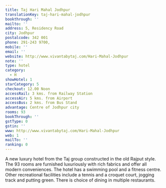 ```yaml
---
title: Taj Hari Mahal Jodhpur
translationKey: taj-hari-mahal-jodhpur
bookthrough: ''
mailto: ''
address: 5, Residency Road
city: Jodhpur
postalcode: 342 001
phone: 291-243 9700,
mobile: ''
email: ''
website: http://www.vivantabytaj.com/Hari-Mahal-Jodhpur
note: ''
type: hotel
category:
  - H
showHotel: 1
starCategory: 5
checkout: 12.00 Noon
accessRail: 3 kms. from Railway Station
accessAir: 5 kms. from Airport
accessBus: 2 kms. from Bus Stand
advantage: Centre of Jodhpur city
rooms: 93
bookThrough: ''
gstType: 0
gstin: ''
www: http://www.vivantabytaj.com/Hari-Mahal-Jodhpur
web: 1
mailTo: ''
ranking: 0
---
```







A new luxury hotel from the Taj group constructed in the old Rajput style. The 93 rooms are furnished luxuriously with rich fabrics and offer all modern conveniences. The hotel has a swimming pool and a fitness centre. Other recreational facilities include a tennis and a croquet court, jogging track and putting green. There is choice of dining in multiple restaurants.